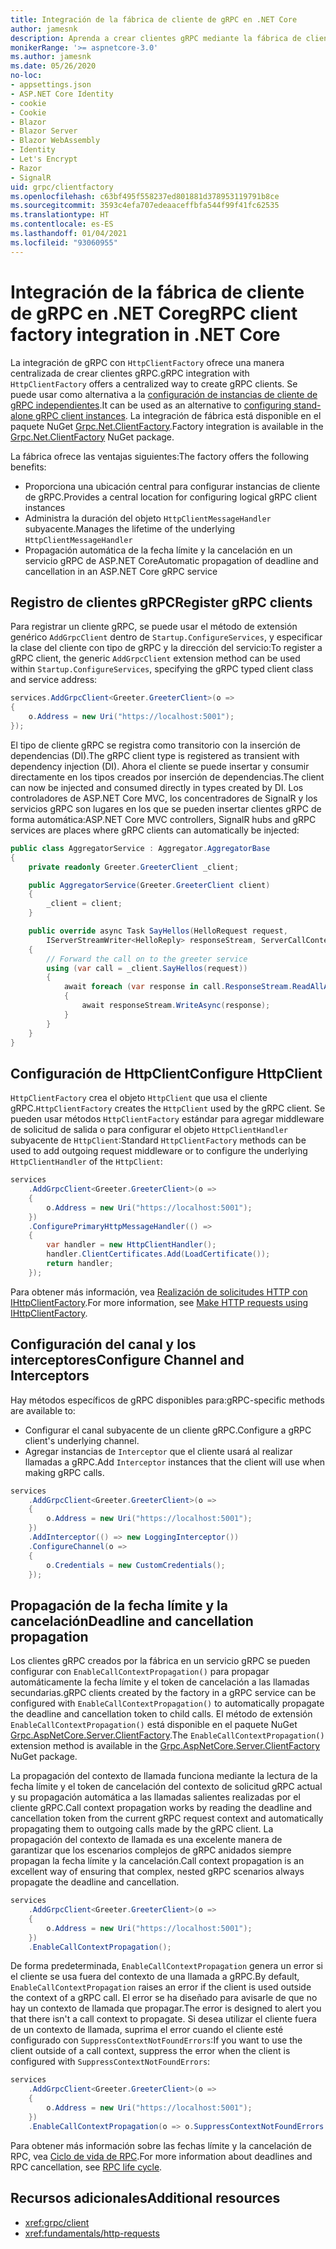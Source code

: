 ```yaml
---
title: Integración de la fábrica de cliente de gRPC en .NET Core
author: jamesnk
description: Aprenda a crear clientes gRPC mediante la fábrica de cliente.
monikerRange: '>= aspnetcore-3.0'
ms.author: jamesnk
ms.date: 05/26/2020
no-loc:
- appsettings.json
- ASP.NET Core Identity
- cookie
- Cookie
- Blazor
- Blazor Server
- Blazor WebAssembly
- Identity
- Let's Encrypt
- Razor
- SignalR
uid: grpc/clientfactory
ms.openlocfilehash: c63bf495f558237ed801881d378953119791b8ce
ms.sourcegitcommit: 3593c4efa707edeaaceffbfa544f99f41fc62535
ms.translationtype: HT
ms.contentlocale: es-ES
ms.lasthandoff: 01/04/2021
ms.locfileid: "93060955"
---
```

# <a name="grpc-client-factory-integration-in-net-core"></a><span data-ttu-id="2f6bb-103">Integración de la fábrica de cliente de gRPC en .NET Core</span><span class="sxs-lookup"><span data-stu-id="2f6bb-103">gRPC client factory integration in .NET Core</span></span>

<span data-ttu-id="2f6bb-104">La integración de gRPC con `HttpClientFactory` ofrece una manera centralizada de crear clientes gRPC.</span><span class="sxs-lookup"><span data-stu-id="2f6bb-104">gRPC integration with `HttpClientFactory` offers a centralized way to create gRPC clients.</span></span> <span data-ttu-id="2f6bb-105">Se puede usar como alternativa a la [configuración de instancias de cliente de gRPC independientes](xref:grpc/client).</span><span class="sxs-lookup"><span data-stu-id="2f6bb-105">It can be used as an alternative to [configuring stand-alone gRPC client instances](xref:grpc/client).</span></span> <span data-ttu-id="2f6bb-106">La integración de fábrica está disponible en el paquete NuGet [Grpc.Net.ClientFactory](https://www.nuget.org/packages/Grpc.Net.ClientFactory).</span><span class="sxs-lookup"><span data-stu-id="2f6bb-106">Factory integration is available in the [Grpc.Net.ClientFactory](https://www.nuget.org/packages/Grpc.Net.ClientFactory) NuGet package.</span></span>

<span data-ttu-id="2f6bb-107">La fábrica ofrece las ventajas siguientes:</span><span class="sxs-lookup"><span data-stu-id="2f6bb-107">The factory offers the following benefits:</span></span>

* <span data-ttu-id="2f6bb-108">Proporciona una ubicación central para configurar instancias de cliente de gRPC.</span><span class="sxs-lookup"><span data-stu-id="2f6bb-108">Provides a central location for configuring logical gRPC client instances</span></span>
* <span data-ttu-id="2f6bb-109">Administra la duración del objeto `HttpClientMessageHandler` subyacente.</span><span class="sxs-lookup"><span data-stu-id="2f6bb-109">Manages the lifetime of the underlying `HttpClientMessageHandler`</span></span>
* <span data-ttu-id="2f6bb-110">Propagación automática de la fecha límite y la cancelación en un servicio gRPC de ASP.NET Core</span><span class="sxs-lookup"><span data-stu-id="2f6bb-110">Automatic propagation of deadline and cancellation in an ASP.NET Core gRPC service</span></span>

## <a name="register-grpc-clients"></a><span data-ttu-id="2f6bb-111">Registro de clientes gRPC</span><span class="sxs-lookup"><span data-stu-id="2f6bb-111">Register gRPC clients</span></span>

<span data-ttu-id="2f6bb-112">Para registrar un cliente gRPC, se puede usar el método de extensión genérico `AddGrpcClient` dentro de `Startup.ConfigureServices`, y especificar la clase del cliente con tipo de gRPC y la dirección del servicio:</span><span class="sxs-lookup"><span data-stu-id="2f6bb-112">To register a gRPC client, the generic `AddGrpcClient` extension method can be used within `Startup.ConfigureServices`, specifying the gRPC typed client class and service address:</span></span>

```csharp
services.AddGrpcClient<Greeter.GreeterClient>(o =>
{
    o.Address = new Uri("https://localhost:5001");
});
```

<span data-ttu-id="2f6bb-113">El tipo de cliente gRPC se registra como transitorio con la inserción de dependencias (DI).</span><span class="sxs-lookup"><span data-stu-id="2f6bb-113">The gRPC client type is registered as transient with dependency injection (DI).</span></span> <span data-ttu-id="2f6bb-114">Ahora el cliente se puede insertar y consumir directamente en los tipos creados por inserción de dependencias.</span><span class="sxs-lookup"><span data-stu-id="2f6bb-114">The client can now be injected and consumed directly in types created by DI.</span></span> <span data-ttu-id="2f6bb-115">Los controladores de ASP.NET Core MVC, los concentradores de SignalR y los servicios gRPC son lugares en los que se pueden insertar clientes gRPC de forma automática:</span><span class="sxs-lookup"><span data-stu-id="2f6bb-115">ASP.NET Core MVC controllers, SignalR hubs and gRPC services are places where gRPC clients can automatically be injected:</span></span>

```csharp
public class AggregatorService : Aggregator.AggregatorBase
{
    private readonly Greeter.GreeterClient _client;

    public AggregatorService(Greeter.GreeterClient client)
    {
        _client = client;
    }

    public override async Task SayHellos(HelloRequest request,
        IServerStreamWriter<HelloReply> responseStream, ServerCallContext context)
    {
        // Forward the call on to the greeter service
        using (var call = _client.SayHellos(request))
        {
            await foreach (var response in call.ResponseStream.ReadAllAsync())
            {
                await responseStream.WriteAsync(response);
            }
        }
    }
}
```

## <a name="configure-httpclient"></a><span data-ttu-id="2f6bb-116">Configuración de HttpClient</span><span class="sxs-lookup"><span data-stu-id="2f6bb-116">Configure HttpClient</span></span>

<span data-ttu-id="2f6bb-117">`HttpClientFactory` crea el objeto `HttpClient` que usa el cliente gRPC.</span><span class="sxs-lookup"><span data-stu-id="2f6bb-117">`HttpClientFactory` creates the `HttpClient` used by the gRPC client.</span></span> <span data-ttu-id="2f6bb-118">Se pueden usar métodos `HttpClientFactory` estándar para agregar middleware de solicitud de salida o para configurar el objeto `HttpClientHandler` subyacente de `HttpClient`:</span><span class="sxs-lookup"><span data-stu-id="2f6bb-118">Standard `HttpClientFactory` methods can be used to add outgoing request middleware or to configure the underlying `HttpClientHandler` of the `HttpClient`:</span></span>

```csharp
services
    .AddGrpcClient<Greeter.GreeterClient>(o =>
    {
        o.Address = new Uri("https://localhost:5001");
    })
    .ConfigurePrimaryHttpMessageHandler(() =>
    {
        var handler = new HttpClientHandler();
        handler.ClientCertificates.Add(LoadCertificate());
        return handler;
    });
```

<span data-ttu-id="2f6bb-119">Para obtener más información, vea [Realización de solicitudes HTTP con IHttpClientFactory](xref:fundamentals/http-requests).</span><span class="sxs-lookup"><span data-stu-id="2f6bb-119">For more information, see [Make HTTP requests using IHttpClientFactory](xref:fundamentals/http-requests).</span></span>

## <a name="configure-channel-and-interceptors"></a><span data-ttu-id="2f6bb-120">Configuración del canal y los interceptores</span><span class="sxs-lookup"><span data-stu-id="2f6bb-120">Configure Channel and Interceptors</span></span>

<span data-ttu-id="2f6bb-121">Hay métodos específicos de gRPC disponibles para:</span><span class="sxs-lookup"><span data-stu-id="2f6bb-121">gRPC-specific methods are available to:</span></span>

* <span data-ttu-id="2f6bb-122">Configurar el canal subyacente de un cliente gRPC.</span><span class="sxs-lookup"><span data-stu-id="2f6bb-122">Configure a gRPC client's underlying channel.</span></span>
* <span data-ttu-id="2f6bb-123">Agregar instancias de `Interceptor` que el cliente usará al realizar llamadas a gRPC.</span><span class="sxs-lookup"><span data-stu-id="2f6bb-123">Add `Interceptor` instances that the client will use when making gRPC calls.</span></span>

```csharp
services
    .AddGrpcClient<Greeter.GreeterClient>(o =>
    {
        o.Address = new Uri("https://localhost:5001");
    })
    .AddInterceptor(() => new LoggingInterceptor())
    .ConfigureChannel(o =>
    {
        o.Credentials = new CustomCredentials();
    });
```

## <a name="deadline-and-cancellation-propagation"></a><span data-ttu-id="2f6bb-124">Propagación de la fecha límite y la cancelación</span><span class="sxs-lookup"><span data-stu-id="2f6bb-124">Deadline and cancellation propagation</span></span>

<span data-ttu-id="2f6bb-125">Los clientes gRPC creados por la fábrica en un servicio gRPC se pueden configurar con `EnableCallContextPropagation()` para propagar automáticamente la fecha límite y el token de cancelación a las llamadas secundarias.</span><span class="sxs-lookup"><span data-stu-id="2f6bb-125">gRPC clients created by the factory in a gRPC service can be configured with `EnableCallContextPropagation()` to automatically propagate the deadline and cancellation token to child calls.</span></span> <span data-ttu-id="2f6bb-126">El método de extensión `EnableCallContextPropagation()` está disponible en el paquete NuGet [Grpc.AspNetCore.Server.ClientFactory](https://www.nuget.org/packages/Grpc.AspNetCore.Server.ClientFactory).</span><span class="sxs-lookup"><span data-stu-id="2f6bb-126">The `EnableCallContextPropagation()` extension method is available in the [Grpc.AspNetCore.Server.ClientFactory](https://www.nuget.org/packages/Grpc.AspNetCore.Server.ClientFactory) NuGet package.</span></span>

<span data-ttu-id="2f6bb-127">La propagación del contexto de llamada funciona mediante la lectura de la fecha límite y el token de cancelación del contexto de solicitud gRPC actual y su propagación automática a las llamadas salientes realizadas por el cliente gRPC.</span><span class="sxs-lookup"><span data-stu-id="2f6bb-127">Call context propagation works by reading the deadline and cancellation token from the current gRPC request context and automatically propagating them to outgoing calls made by the gRPC client.</span></span> <span data-ttu-id="2f6bb-128">La propagación del contexto de llamada es una excelente manera de garantizar que los escenarios complejos de gRPC anidados siempre propagan la fecha límite y la cancelación.</span><span class="sxs-lookup"><span data-stu-id="2f6bb-128">Call context propagation is an excellent way of ensuring that complex, nested gRPC scenarios always propagate the deadline and cancellation.</span></span>

```csharp
services
    .AddGrpcClient<Greeter.GreeterClient>(o =>
    {
        o.Address = new Uri("https://localhost:5001");
    })
    .EnableCallContextPropagation();
```

<span data-ttu-id="2f6bb-129">De forma predeterminada, `EnableCallContextPropagation` genera un error si el cliente se usa fuera del contexto de una llamada a gRPC.</span><span class="sxs-lookup"><span data-stu-id="2f6bb-129">By default, `EnableCallContextPropagation` raises an error if the client is used outside the context of a gRPC call.</span></span> <span data-ttu-id="2f6bb-130">El error se ha diseñado para avisarle de que no hay un contexto de llamada que propagar.</span><span class="sxs-lookup"><span data-stu-id="2f6bb-130">The error is designed to alert you that there isn't a call context to propagate.</span></span> <span data-ttu-id="2f6bb-131">Si desea utilizar el cliente fuera de un contexto de llamada, suprima el error cuando el cliente esté configurado con `SuppressContextNotFoundErrors`:</span><span class="sxs-lookup"><span data-stu-id="2f6bb-131">If you want to use the client outside of a call context, suppress the error when the client is configured with `SuppressContextNotFoundErrors`:</span></span>

```csharp
services
    .AddGrpcClient<Greeter.GreeterClient>(o =>
    {
        o.Address = new Uri("https://localhost:5001");
    })
    .EnableCallContextPropagation(o => o.SuppressContextNotFoundErrors = true);
```

<span data-ttu-id="2f6bb-132">Para obtener más información sobre las fechas límite y la cancelación de RPC, vea [Ciclo de vida de RPC](https://www.grpc.io/docs/guides/concepts/#rpc-life-cycle).</span><span class="sxs-lookup"><span data-stu-id="2f6bb-132">For more information about deadlines and RPC cancellation, see [RPC life cycle](https://www.grpc.io/docs/guides/concepts/#rpc-life-cycle).</span></span>

## <a name="additional-resources"></a><span data-ttu-id="2f6bb-133">Recursos adicionales</span><span class="sxs-lookup"><span data-stu-id="2f6bb-133">Additional resources</span></span>

* <xref:grpc/client>
* <xref:fundamentals/http-requests>
